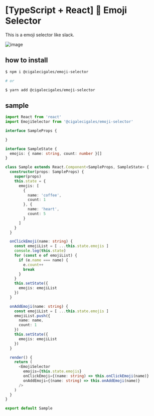 # [TypeScript + React] :watermelon: Emoji Selector
This is a emoji selector like slack.<br>

![image](https://user-images.githubusercontent.com/7352476/87250506-50585880-c4a0-11ea-922d-34bee8516eab.png)

## how to install

```bash
$ npm i @cigalecigales/emoji-selector

# or

$ yarn add @cigalecigales/emoji-selector
```

## sample

```typescript
import React from 'react'
import EmojiSelector from '@cigalecigales/emoji-selector'

interface SampleProps {

}

interface SampleState {
  emojis: { name: string, count: number }[]
}

class Sample extends React.Component<SampleProps, SampleState> {
  constructor(props: SampleProps) {
    super(props)
    this.state = {
      emojis: [
        {
          name: 'coffee',
          count: 1
        }, {
          name: 'heart',
          count: 5
        }
      ]
    }
  }

  onClickEmoji(name: string) {
    const emojiList = [ ...this.state.emojis ]
    console.log(this.state)
    for (const e of emojiList) {
      if (e.name === name) {
        e.count++
        break
      }
    }
    this.setState({
      emojis: emojiList
    })
  }

  onAddEmoji(name: string) {
    const emojiList = [ ...this.state.emojis ]
    emojiList.push({
      name: name,
      count: 1
    })
    this.setState({
      emojis: emojiList
    })
  }

  render() {
    return (
      <EmojiSelector
        emojis={this.state.emojis}
        onClickEmoji={(name: string) => this.onClickEmoji(name)}
        onAddEmoji={(name: string) => this.onAddEmoji(name)}
      />
    )
  }
}

export default Sample

```
